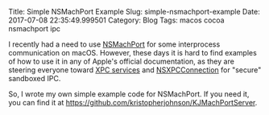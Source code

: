 Title: Simple NSMachPort Example
Slug: simple-nsmachport-example
Date: 2017-07-08 22:35:49.999501
Category: Blog
Tags: macos cocoa nsmachport ipc

I recently had a need to use [NSMachPort](https://developer.apple.com/documentation/foundation/nsmachport) for some interprocess communication on macOS.  However, these days it is hard to find examples of how to use it in any of Apple's official documentation, as they are steering everyone toward [XPC services](https://developer.apple.com/library/content/documentation/MacOSX/Conceptual/BPSystemStartup/Chapters/CreatingXPCServices.html) and [NSXPCConnection](https://developer.apple.com/documentation/foundation/nsxpcconnection) for "secure" sandboxed IPC.

So, I wrote my own simple example code for NSMachPort.  If you need it, you can find it at <https://github.com/kristopherjohnson/KJMachPortServer>.

